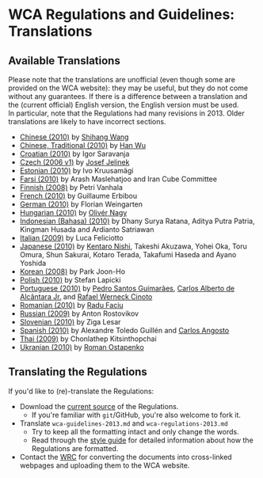 # WCA Regulations and Guidelines: Translations

## Available Translations

Please note that the translations are unofficial (even though some are provided on the WCA website): they may be useful, but they do not come without any guarantees. If there is a difference between a translation and the (current official) English version, the English version must be used.  
In particular, note that the Regulations had many revisions in 2013. Older translations are likely to have incorrect sections.

- [Chinese (2010)](http://www.mf8-china.com/wca/regulations_chs.htm) by [Shihang Wang](mailto:wangshihang@foxmail.com)
- [Chinese, Traditional (2010)](WCARegulationsTC.html) by [Han Wu](mailto:hanwu85@yahoo.com.tw)
- [Croatian (2010)](WCAregulationsCroatian2011.doc) by Igor Saravanja
- [Czech (2006 v1)](http://rubikscube.info/pravidla/) by [Josef Jelinek](http://rubikscube.info)
- [Estonian (2010)](http://www.wombat.pri.ee/failid/Reeglid.pdf) by Ivo Kruusam&auml;gi
- [Farsi (2010)](WCARegulationsFarsi2010.pdf) by Arash Maslehatjoo and Iran Cube Committee
- [Finnish (2008)](http://speedcubing.dy.fi/files/wca_saannot_suomeksi_2008_10_19.doc) by Petri Vanhala
- [French (2010)](http://www.speedcubingfrance.org/speedcubing/reglement/reglementWCA.pdf) by Guillaume Erbibou
- [German (2010)](http://cube.hackvalue.de/wca/) by Florian Weingarten
- [Hungarian (2010)](http://www.rubikkocka.hu/pages/wcaszabalyzat2010.html) by [Oliv&eacute;r Nagy](http://www.rubikkocka.hu/)
- [Indonesian (Bahasa) (2010)](http://nsa.or.id/wca-indo.html) by Dhany Surya Ratana, Aditya Putra Patria, Kingman Husada and Ardianto Satriawan
- [Italian (2009)](http://spazioinwind.libero.it/gaetzum/approfondimenti/regolamento_wca/regolamento_wca.htm) by Luca Feliciotto
- [Japanese (2010)](http://jrca.cc/rule/WCAregulationJ2010.htm) by [Kentaro Nishi](mailto:jrca-2010honyaku@freeml.com), Takeshi Akuzawa, Yohei Oka, Toru Omura, Shun Sakurai, Kotaro Terada, Takafumi Haseda and Ayano Yoshida
- [Korean (2008)](http://www.cube.or.kr/competition/WCAregulations2008.htm) by Park Joon-Ho
- [Polish (2010)](http://stefanlapicki.cba.pl/pliki/regulations2010.html) by Stefan Lapicki
- [Portuguese (2010)](WCA_regulations2010_portuguese_final.doc) by [Pedro Santos Guimar&atilde;es](http://www.cuber.com.br), [Carlos Alberto de Alc&acirc;ntara Jr.](http://www.cubomagicobrasil.com) and [Rafael Werneck Cinoto](http://www.cinoto.com.br)
- [Romanian (2010)](http://www.speedcubing.ro/p-9/regulament-world-cube-association-wca) by [Radu Faciu](http://www.speedcubing.ro)
- [Russian (2009)](http://cubemir.narod.ru/wca/wca20090206.htm) by Anton Rostovikov
- [Slovenian (2010)](http://www.rubik.si/klub/wca_pravilnik/) by Ziga Lesar
- [Spanish (2010)](http://rubikaz.com/competicion/reglamento2010.htm) by Alexandre Toledo Guill&eacute;n and [Carlos Angosto](http://www.rubikaz.com)
- [Thai (2009)](http://www.thailandcube.com/index.php?option=com_content&view=article&id=97&Itemid=55) by Chonlathep Kitsinthopchai
- [Ukranian (2010)](http://cubing.com.ua/wca/) by [Roman Ostapenko](mailto:ostapenko@cubing.com.ua)

## Translating the Regulations

If you'd like to (re)-translate the Regulations:

- Download the [current source](https://github.com/cubing/wca-documents/archive/official.zip) of the Regulations.
  - If you're familiar with `git`/GitHub, you're also welcome to fork it.
- Translate `wca-guidelines-2013.md` and `wca-regulations-2013.md`
  - Try to keep all the formatting intact and only change the words.
  - Read through the [style guide](https://github.com/cubing/wca-documents-extra/blob/master/style-guide.md) for detailed information about how the Regulations are formatted.
- Contact the [WRC](http://www.worldcubeassociation.org/contact/wrc) for converting the documents into cross-linked webpages and uploading them to the WCA website.
